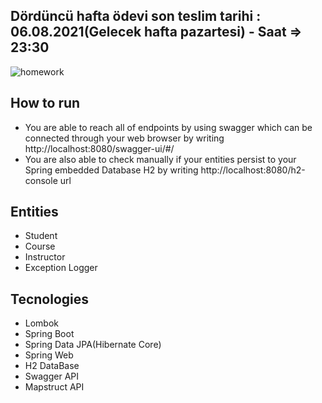 ## Dördüncü hafta ödevi son teslim tarihi : 06.08.2021(Gelecek hafta pazartesi) - Saat =>  23:30

![homework](https://user-images.githubusercontent.com/45206582/131386439-6727321a-5a50-4c20-9413-ea4013013434.PNG)



## How to run
* You are able to reach all of endpoints by using swagger which can be connected through your web browser by writing http://localhost:8080/swagger-ui/#/
* You are also able to check manually if your entities persist to your Spring embedded Database H2 by writing http://localhost:8080/h2-console url

## Entities
* Student
* Course
* Instructor
* Exception Logger

## Tecnologies 
* Lombok
* Spring Boot
* Spring Data JPA(Hibernate Core)
* Spring Web
* H2 DataBase
* Swagger API
* Mapstruct API

